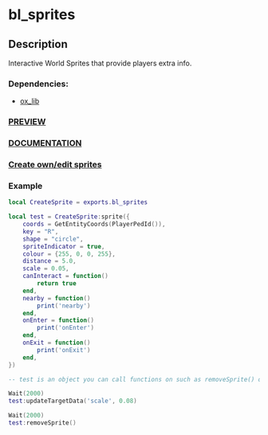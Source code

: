 # bl_sprites
## Description
Interactive World Sprites that provide players extra info.

### Dependencies:
- [ox_lib](https://github.com/overextended/ox_lib)

### [PREVIEW](https://youtu.be/vmtox_rdTOE)

### [DOCUMENTATION](https://docs.byte-labs.net/bl_sprites)

### [Create own/edit sprites](https://www.figma.com/file/lCa8qRBuXazc4jXBpaHAuC/Byte-Labs-Sprites?type=design&node-id=0%3A1&mode=design&t=PI6EaFRVr89TyzA4-1)

### Example
```lua
local CreateSprite = exports.bl_sprites

local test = CreateSprite:sprite({
    coords = GetEntityCoords(PlayerPedId()),
    key = "R",
    shape = "circle",
    spriteIndicator = true,
    colour = {255, 0, 0, 255},
    distance = 5.0,
    scale = 0.05,
    canInteract = function()
        return true
    end,
    nearby = function()
        print('nearby')
    end,
    onEnter = function()
        print('onEnter')
    end,
    onExit = function()
        print('onExit')
    end,
})

-- test is an object you can call functions on such as removeSprite() or updateTargetData()

Wait(2000)
test:updateTargetData('scale', 0.08)

Wait(2000)
test:removeSprite()
```
